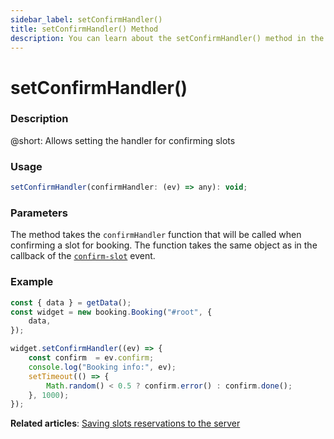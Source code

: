 ```yaml
---
sidebar_label: setConfirmHandler()
title: setConfirmHandler() Method
description: You can learn about the setConfirmHandler() method in the documentation of the DHTMLX JavaScript Booking library. Browse developer guides and API reference, try out code examples and live demos, and download a free 30-day evaluation version of DHTMLX Booking.
---
```


# setConfirmHandler()

### Description

@short: Allows setting the handler for confirming slots

### Usage

~~~jsx
setConfirmHandler(confirmHandler: (ev) => any): void;
~~~

### Parameters

The method takes the `confirmHandler` function that will be called when confirming a slot for booking. The function takes the same object as in the callback of the [`confirm-slot`](/api/events/booking-confirmslot-event) event.

### Example

~~~jsx {}
const { data } = getData();
const widget = new booking.Booking("#root", {
	data,
});

widget.setConfirmHandler((ev) => {
	const confirm  = ev.confirm;
	console.log("Booking info:", ev);
	setTimeout(() => {
		Math.random() < 0.5 ? confirm.error() : confirm.done();
	}, 1000);
});
~~~

**Related articles**: [Saving slots reservations to the server](/guides/saving-reservations)

